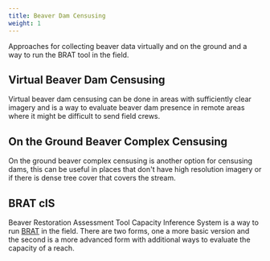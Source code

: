 ```yaml
---
title: Beaver Dam Censusing
weight: 1
---
```


Approaches for collecting beaver data virtually and on the ground and a way to run the BRAT tool in the field.

## Virtual Beaver Dam Censusing

Virtual beaver dam censusing can be done in areas with sufficiently clear imagery and is a way to evaluate beaver dam presence in remote areas where it might be difficult to send field crews.

## On the Ground Beaver Complex Censusing

On the ground beaver complex censusing is another option for censusing dams, this can be useful in places that don't have high resolution imagery or if there is dense tree cover that covers the stream.

## BRAT cIS

Beaver Restoration Assessment Tool Capacity Inference System is a way to run [BRAT](brat.riverscapes.xyz) in the field. There are two forms, one a more basic version and the second is a more advanced form with additional ways to evaluate the capacity of a reach.